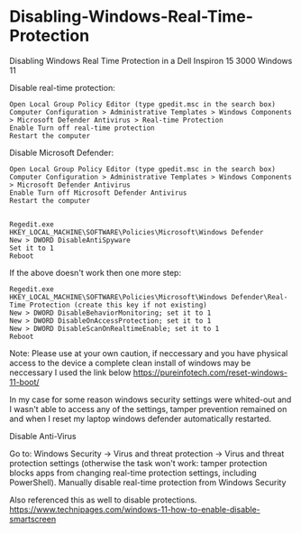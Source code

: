 # Disabling-Windows-Real-Time-Protection
Disabling Windows Real Time Protection in a Dell Inspiron 15 3000 Windows 11 


Disable real-time protection:

    Open Local Group Policy Editor (type gpedit.msc in the search box)
    Computer Configuration > Administrative Templates > Windows Components > Microsoft Defender Antivirus > Real-time Protection
    Enable Turn off real-time protection
    Restart the computer

Disable Microsoft Defender:

    Open Local Group Policy Editor (type gpedit.msc in the search box)
    Computer Configuration > Administrative Templates > Windows Components > Microsoft Defender Antivirus
    Enable Turn off Microsoft Defender Antivirus
    Restart the computer
    
    
    Regedit.exe
    HKEY_LOCAL_MACHINE\SOFTWARE\Policies\Microsoft\Windows Defender
    New > DWORD DisableAntiSpyware
    Set it to 1
    Reboot

If the above doesn't work then one more step:

    Regedit.exe
    HKEY_LOCAL_MACHINE\SOFTWARE\Policies\Microsoft\Windows Defender\Real-Time Protection (create this key if not existing)
    New > DWORD DisableBehaviorMonitoring; set it to 1
    New > DWORD DisableOnAccessProtection; set it to 1
    New > DWORD DisableScanOnRealtimeEnable; set it to 1
    Reboot
Note: Please use at your own caution, if neccessary and you have physical access to the device a complete clean install of windows may be neccessary I used the link below 
https://pureinfotech.com/reset-windows-11-boot/

In my case for some reason windows security settings were whited-out and I wasn't able to access any of the settings, tamper prevention remained on and when I reset my laptop windows defender automatically restarted.


Disable Anti-Virus

Go to: Windows Security → Virus and threat protection → Virus and threat protection settings (otherwise the task won't work: tamper protection blocks apps from changing real-time protection settings, including PowerShell).
Manually disable real-time protection from Windows Security 

Also referenced this as well to disable protections.
https://www.technipages.com/windows-11-how-to-enable-disable-smartscreen

